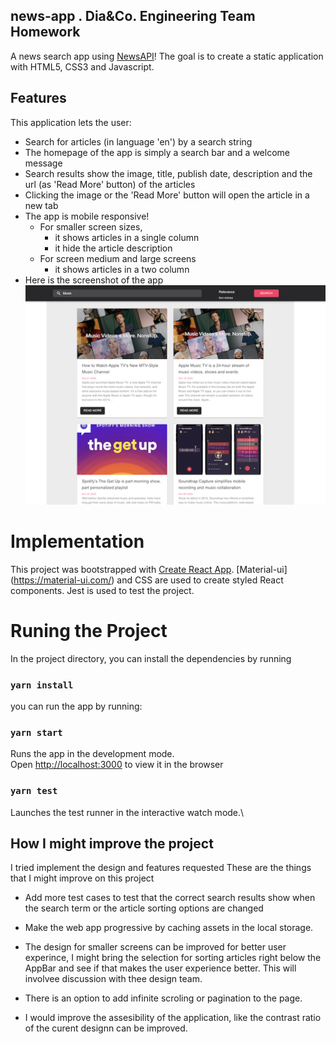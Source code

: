 ## news-app .  Dia&Co. Engineering Team Homework
 A news search app using [NewsAPI](https://newsapi.org)! The goal is to create a static application with HTML5, CSS3 and Javascript. 

 ## Features
  This application lets the user:
  - Search for articles (in language 'en') by a search string 
  - The homepage of the app is simply a search bar and a welcome message
  - Search results show the image, title, publish date, description and the url (as 'Read More' button) of the articles
  - Clicking the image or the 'Read More' button will open the article in a new tab 
  - The app is mobile responsive! 
     - For smaller screen sizes,
        -  it shows articles in a single column 
        -  it hide the article description
     - For screen medium and large screens
        -  it shows articles in a two column   
  - Here is the screenshot of the app
   ![With Search Results](ScreenShot.png)

# Implementation
This project was bootstrapped with [Create React App](https://github.com/facebook/create-react-app).
 [Material-ui] (https://material-ui.com/) and CSS are used to create styled React components. 
 Jest is used to test the project.

# Runing the Project

In the project directory, you can install the dependencies by running

### `yarn install`

you can run the app by running:

### `yarn start`

Runs the app in the development mode.\
Open [http://localhost:3000](http://localhost:3000) to view it in the browser

### `yarn test`

Launches the test runner in the interactive watch mode.\

## How I might improve the project
I tried implement the design and features requested
These are the things that I might improve on this project

- Add more test cases to test that the correct search results show when the search term or the article sorting options are changed

- Make the web app progressive by caching assets in the local storage.

- The design for smaller screens can be improved for better user experince, I might bring the selection for sorting articles right below the AppBar and see if that makes the user experience better. This will involvee discussion with thee design team.

- There is an option to add infinite scroling or pagination to the page.

- I would improve the assesibility of the application, like the contrast ratio of the  curent designn can be improved.